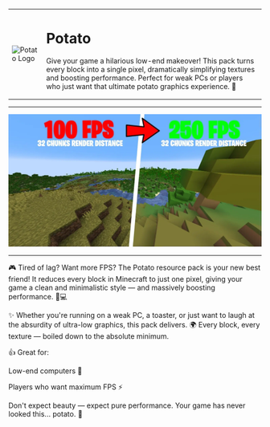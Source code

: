 <p align="center">
  <table>
    <tr>
      <td><img src="https://cdn.modrinth.com/data/QUvmr7uI/48649ed1ec2ce68a11443372f3e96bc207a3ec07.gif" width="128" height="128" alt="Potato Logo"></td>
      <td>
        <h1>Potato</h1>
        <p>Give your game a hilarious low-end makeover! This pack turns every block into a single pixel, dramatically simplifying textures and boosting performance. Perfect for weak PCs or players who just want that ultimate potato graphics experience. 🍟</p>
      </td>
    </tr>
  </table>
</p>



---

<p align="center">
  <img src="https://github.com/Zapak69/potato-bedrock/blob/main/Images/preview1.jpg?raw=true" alt="Preview" width="1920"/>
</p>

---

🎮 Tired of lag? Want more FPS? The Potato resource pack is your new best friend! It reduces every block in Minecraft to just one pixel, giving your game a clean and minimalistic style — and massively boosting performance. 💨💻

✨ Whether you're running on a weak PC, a toaster, or just want to laugh at the absurdity of ultra-low graphics, this pack delivers. 🌍 Every block, every texture — boiled down to the absolute minimum.

👍 Great for:

Low-end computers 🧺

Players who want maximum FPS ⚡

Don't expect beauty — expect pure performance. Your game has never looked this... potato. 🥔
